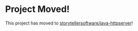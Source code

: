 # Project Moved!

This project has moved to [storytellersoftware/java-httpserver](https://github.com/storytellersoftware/java-httpserver)!
